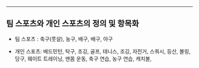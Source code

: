 ****

## 팀 스포츠와 개인 스포츠의 정의 및 항목화

- 팀 스포츠 : 축구(풋살), 농구, 배구, 배구, 야구

- 개인 스포츠: 배드민턴, 탁구, 조깅, 골프, 테니스, 조깅, 자전거, 스쿼시, 등산, 볼링, 당구, 웨이트 트레이닝, 맨몸 운동, 축구 연습, 농구 연습, 캐치볼, 

